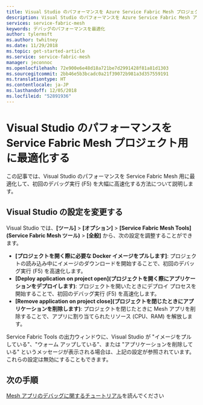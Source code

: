 ```yaml
---
title: Visual Studio のパフォーマンスを Azure Service Fabric Mesh プロジェクト用に最適化する | Microsoft Docs
description: Visual Studio のパフォーマンスを Azure Service Fabric Mesh アプリ用に最適化する
services: service-fabric-mesh
keywords: デバッグのパフォーマンスを最適化
author: tylermsft
ms.author: twhitney
ms.date: 11/29/2018
ms.topic: get-started-article
ms.service: service-fabric-mesh
manager: jeconnoc
ms.openlocfilehash: 72e900e6e48d18a721be7d2991428f81a81d1303
ms.sourcegitcommit: 2bb46e5b3bcadc0a21f39072b981a3d357559191
ms.translationtype: HT
ms.contentlocale: ja-JP
ms.lasthandoff: 12/05/2018
ms.locfileid: "52891936"
---
```

# <a name="optimize-visual-studio-performance-for-service-fabric-mesh-projects"></a>Visual Studio のパフォーマンスを Service Fabric Mesh プロジェクト用に最適化する

この記事では、Visual Studio のパフォーマンスを Service Fabric Mesh 用に最適化して、初回のデバッグ実行 (F5) を大幅に高速化する方法について説明します。  

## <a name="change-visual-studio-settings"></a>Visual Studio の設定を変更する
 
Visual Studio では、**[ツール]** > **[オプション]**  > **[Service Fabric Mesh Tools]\(Service Fabric Mesh ツール\)** > **[全般]** から、次の設定を調整することができます。

- **[プロジェクトを開く際に必要な Docker イメージをプルします]**: プロジェクトの読み込み中にイメージのダウンロードを開始することで、初回のデバッグ実行 (F5) を高速化します。  
- **[Deploy application on project open]\(プロジェクトを開く際にアプリケーションをデプロイします\)**: プロジェクトを開いたときにデプロイ プロセスを開始することで、初回のデバッグ実行 (F5) を高速化します。  
- **[Remove application on project close]\(プロジェクトを閉じたときにアプリケーションを削除します\)**: プロジェクトを閉じたときに Mesh アプリを削除することで、アプリに割り当てられたリソース (CPU、RAM) を解放します。  

Service Fabric Tools の出力ウィンドウに、Visual Studio が "イメージをプルしている"、"ウォーム アップしている"、または "アプリケーションを削除している" というメッセージが表示される場合は、上記の設定が参照されています。 これらの設定は無効にすることもできます。

## <a name="next-steps"></a>次の手順

[Mesh アプリのデバッグに関するチュートリアル](service-fabric-mesh-tutorial-debug-service-fabric-mesh-app.md)を読んでください